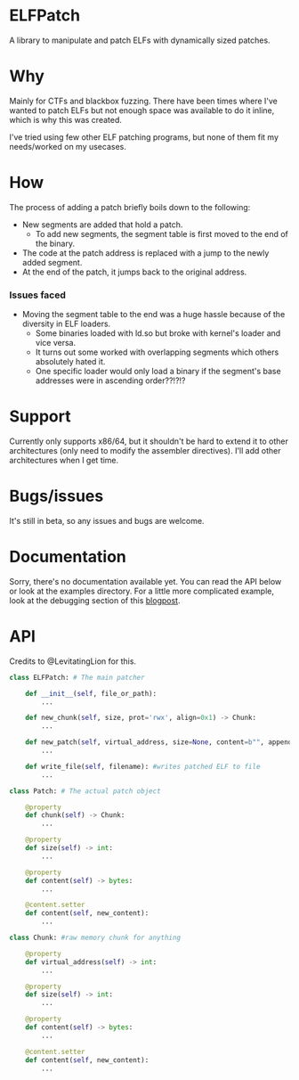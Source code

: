 # ELFPatch

A library to manipulate and patch ELFs with dynamically sized patches.  

# Why

Mainly for CTFs and blackbox fuzzing. There have been times where I've wanted to patch ELFs but not enough space was available to do it inline, which is why this was created. 

I've tried using few other ELF patching programs, but none of them fit my needs/worked on my usecases. 

# How 

The process of adding a patch briefly boils down to the following:

- New segments are added that hold a patch.
    - To add new segments, the segment table is first moved to the end of the binary. 
- The code at the patch address is replaced with a jump to the newly added segment.
- At the end of the patch, it jumps back to the original address.

### Issues faced

- Moving the segment table to the end was a huge hassle because of the diversity in ELF loaders.
    - Some binaries loaded with ld.so but broke with kernel's loader and vice versa. 
    - It turns out some worked with overlapping segments which others absolutely hated it. 
    - One specific loader would only load a binary if the segment's base addresses were in ascending order??!?!?

# Support

Currently only supports x86/64, but it shouldn't be hard to extend it to other architectures (only need to modify the assembler directives). I'll add other architectures when I get time.

# Bugs/issues

It's still in beta, so any issues and bugs are welcome.

# Documentation

Sorry, there's no documentation available yet. You can read the API below or look at the examples directory. For a little more complicated example, look at the debugging section of this [blogpost](http://blog.perfect.blue/Hack-A-Sat-CTF-2020-Launch-Link).

# API

Credits to @LevitatingLion for this.

```python
class ELFPatch: # The main patcher

    def __init__(self, file_or_path):
        ...

    def new_chunk(self, size, prot='rwx', align=0x1) -> Chunk:
        ...

    def new_patch(self, virtual_address, size=None, content=b"", append_jump_back=True, append_original_instructions=True) -> Patch:
        ...

    def write_file(self, filename): #writes patched ELF to file
        ...

class Patch: # The actual patch object

    @property
    def chunk(self) -> Chunk:
        ...

    @property
    def size(self) -> int:
        ...

    @property
    def content(self) -> bytes:
        ...

    @content.setter
    def content(self, new_content):
        ...

class Chunk: #raw memory chunk for anything

    @property
    def virtual_address(self) -> int:
        ...

    @property
    def size(self) -> int:
        ...

    @property
    def content(self) -> bytes:
        ...

    @content.setter
    def content(self, new_content):
        ...

```
